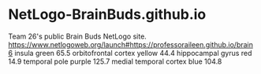 # NetLogo-BrainBuds.github.io
Team 26's public Brain Buds NetLogo site.
https://www.netlogoweb.org/launch#https://professoraileen.github.io/brain6
insula green 65.5
orbitofrontal cortex yellow 44.4
hippocampal gyrus red 14.9
temporal pole purple 125.7
medial temporal cortex blue 104.8
